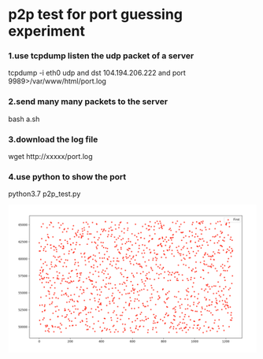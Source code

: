 # p2p test for port guessing experiment

### 1.use tcpdump listen the udp packet of a server
 tcpdump -i eth0 udp and dst 104.194.206.222 and port 9989>/var/www/html/port.log

### 2.send many many packets to the server
 bash a.sh

### 3.download the log file
 wget http://xxxxx/port.log

### 4.use python to show the port 
 python3.7 p2p_test.py
 
![p2p test](./test.png)
